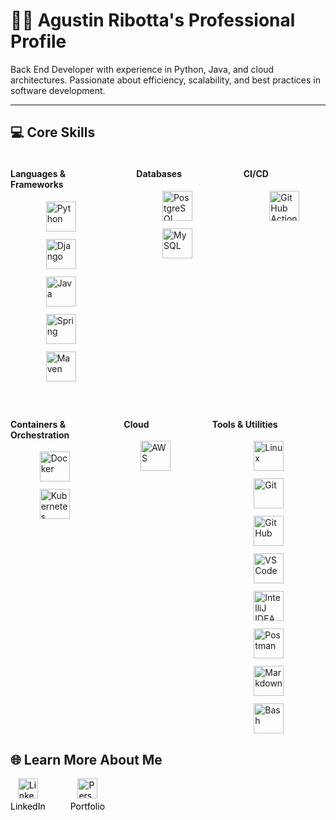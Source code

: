 # 👨‍💻 Agustin Ribotta's Professional Profile

Back End Developer with experience in Python, Java, and cloud architectures. Passionate about efficiency, scalability, and best practices in software development.

---

## 💻 Core Skills

<div style="display: flex; flex-wrap: wrap; gap: 40px; justify-content: flex-start; max-width: 1000px;">

  <div style="flex: 1 1 150px; min-width: 150px;">
    <h4>Languages & Frameworks</h4>
    <div style="display: flex; flex-direction: column; gap: 12px; align-items: center;">
      <img src="https://skillicons.dev/icons?i=py" alt="Python" width="48" height="48" />
      <img src="https://skillicons.dev/icons?i=django" alt="Django" width="48" height="48" />
      <img src="https://skillicons.dev/icons?i=java" alt="Java" width="48" height="48" />
      <img src="https://skillicons.dev/icons?i=spring" alt="Spring" width="48" height="48" />
      <img src="https://skillicons.dev/icons?i=maven" alt="Maven" width="48" height="48" />
    </div>
  </div>

  <div style="flex: 1 1 120px; min-width: 120px;">
    <h4>Databases</h4>
    <div style="display: flex; flex-direction: column; gap: 12px; align-items: center;">
      <img src="https://skillicons.dev/icons?i=postgres" alt="PostgreSQL" width="48" height="48" />
      <img src="https://skillicons.dev/icons?i=mysql" alt="MySQL" width="48" height="48" />
    </div>
  </div>

  <div style="flex: 1 1 120px; min-width: 120px;">
    <h4>CI/CD</h4>
    <div style="display: flex; flex-direction: column; gap: 12px; align-items: center;">
      <img src="https://skillicons.dev/icons?i=githubactions" alt="GitHub Actions" width="48" height="48" />
    </div>
  </div>

  <div style="flex: 1 1 140px; min-width: 140px;">
    <h4>Containers & Orchestration</h4>
    <div style="display: flex; flex-direction: column; gap: 12px; align-items: center;">
      <img src="https://skillicons.dev/icons?i=docker" alt="Docker" width="48" height="48" />
      <img src="https://skillicons.dev/icons?i=kubernetes" alt="Kubernetes" width="48" height="48" />
    </div>
  </div>

  <div style="flex: 1 1 100px; min-width: 100px;">
    <h4>Cloud</h4>
    <div style="display: flex; flex-direction: column; gap: 12px; align-items: center;">
      <img src="https://skillicons.dev/icons?i=aws" alt="AWS" width="48" height="48" />
    </div>
  </div>

  <div style="flex: 1 1 180px; min-width: 180px;">
    <h4>Tools & Utilities</h4>
    <div style="display: flex; flex-direction: column; gap: 12px; align-items: center;">
      <img src="https://skillicons.dev/icons?i=linux" alt="Linux" width="48" height="48" />
      <img src="https://skillicons.dev/icons?i=git" alt="Git" width="48" height="48" />
      <img src="https://skillicons.dev/icons?i=github" alt="GitHub" width="48" height="48" />
      <img src="https://skillicons.dev/icons?i=vscode" alt="VSCode" width="48" height="48" />
      <img src="https://skillicons.dev/icons?i=idea" alt="IntelliJ IDEA" width="48" height="48" />
      <img src="https://skillicons.dev/icons?i=postman" alt="Postman" width="48" height="48" />
      <img src="https://skillicons.dev/icons?i=markdown" alt="Markdown" width="48" height="48" />
      <img src="https://skillicons.dev/icons?i=bash" alt="Bash" width="48" height="48" />
    </div>
  </div>

</div>

## 🌐 Learn More About Me

<div style="display: flex; gap: 40px; align-items: center; justify-content: start;">
    <a href="https://www.linkedin.com/in/agustin-ribotta/" style="text-decoration: none; color: black; display: flex; flex-direction: column; align-items: center;">
        <img src="https://skillicons.dev/icons?i=linkedin" alt="LinkedIn icon, link to Agustin Ribotta's profile" style="width: 32px; height: 32px; margin-bottom: 4px;" />
        <span>LinkedIn</span>
    </a>

<a href="https://www.agustinribotta.dev/" style="text-decoration: none; color: black; display: flex; flex-direction: column; align-items: center;">
        <img src="https://img.icons8.com/material-outlined/32/000000/internet--v1.png" alt="Personal website icon, link to Agustin Ribotta's portfolio" style="width: 32px; height: 32px; margin-bottom: 4px;" />
        <span>Portfolio</span>
    </a>
</div>
